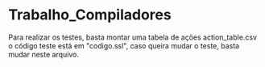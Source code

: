 # Trabalho_Compiladores
Para realizar os testes, basta montar uma tabela de ações action_table.csv
o código teste está em "codigo.ssl", caso queira mudar o teste, basta mudar neste arquivo.
